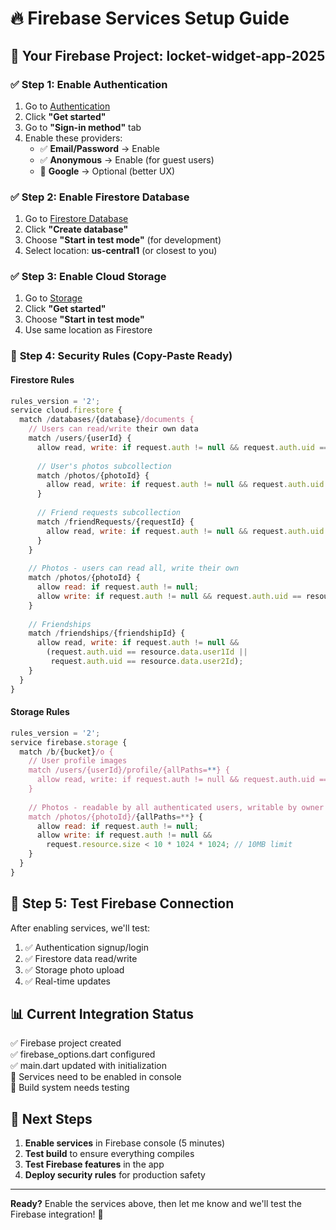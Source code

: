# 🔥 Firebase Services Setup Guide

## 📱 **Your Firebase Project**: locket-widget-app-2025

### ✅ **Step 1: Enable Authentication**

1. Go to [Authentication](https://console.firebase.google.com/project/locket-widget-app-2025/authentication/users)
2. Click **"Get started"**
3. Go to **"Sign-in method"** tab
4. Enable these providers:
   - ✅ **Email/Password** → Enable
   - ✅ **Anonymous** → Enable (for guest users)
   - 🔄 **Google** → Optional (better UX)

### ✅ **Step 2: Enable Firestore Database**

1. Go to [Firestore Database](https://console.firebase.google.com/project/locket-widget-app-2025/firestore)
2. Click **"Create database"**
3. Choose **"Start in test mode"** (for development)
4. Select location: **us-central1** (or closest to you)

### ✅ **Step 3: Enable Cloud Storage**

1. Go to [Storage](https://console.firebase.google.com/project/locket-widget-app-2025/storage)
2. Click **"Get started"**
3. Choose **"Start in test mode"**
4. Use same location as Firestore

### 🔐 **Step 4: Security Rules (Copy-Paste Ready)**

#### Firestore Rules
```javascript
rules_version = '2';
service cloud.firestore {
  match /databases/{database}/documents {
    // Users can read/write their own data
    match /users/{userId} {
      allow read, write: if request.auth != null && request.auth.uid == userId;
      
      // User's photos subcollection
      match /photos/{photoId} {
        allow read, write: if request.auth != null && request.auth.uid == userId;
      }
      
      // Friend requests subcollection
      match /friendRequests/{requestId} {
        allow read, write: if request.auth != null && request.auth.uid == userId;
      }
    }
    
    // Photos - users can read all, write their own
    match /photos/{photoId} {
      allow read: if request.auth != null;
      allow write: if request.auth != null && request.auth.uid == resource.data.userId;
    }
    
    // Friendships
    match /friendships/{friendshipId} {
      allow read, write: if request.auth != null && 
        (request.auth.uid == resource.data.user1Id || 
         request.auth.uid == resource.data.user2Id);
    }
  }
}
```

#### Storage Rules
```javascript
rules_version = '2';
service firebase.storage {
  match /b/{bucket}/o {
    // User profile images
    match /users/{userId}/profile/{allPaths=**} {
      allow read, write: if request.auth != null && request.auth.uid == userId;
    }
    
    // Photos - readable by all authenticated users, writable by owner
    match /photos/{photoId}/{allPaths=**} {
      allow read: if request.auth != null;
      allow write: if request.auth != null && 
        request.resource.size < 10 * 1024 * 1024; // 10MB limit
    }
  }
}
```

## 🧪 **Step 5: Test Firebase Connection**

After enabling services, we'll test:
1. ✅ Authentication signup/login
2. ✅ Firestore data read/write
3. ✅ Storage photo upload
4. ✅ Real-time updates

## 📊 **Current Integration Status**

✅ Firebase project created  
✅ firebase_options.dart configured  
✅ main.dart updated with initialization  
🔄 Services need to be enabled in console  
🔄 Build system needs testing  

## 🎯 **Next Steps**

1. **Enable services** in Firebase console (5 minutes)
2. **Test build** to ensure everything compiles
3. **Test Firebase features** in the app
4. **Deploy security rules** for production safety

---

**Ready?** Enable the services above, then let me know and we'll test the Firebase integration! 🚀